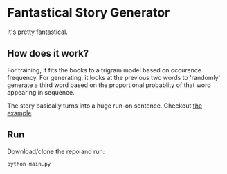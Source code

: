 Fantastical Story Generator
======
It's pretty fantastical.

## How does it work?
For training, it fits the books to a trigram model based on occurence frequency. 
For generating, it looks at the previous two words to 'randomly' generate a third word based on the proportional probablity of that word appearing in sequence. 

The story basically turns into a huge run-on sentence. Checkout [the example](https://github.com/patrickeddy/fantastical-story-generator/blob/example_sherlock.txt/)

## Run
Download/clone the repo and run:
```python
python main.py
```